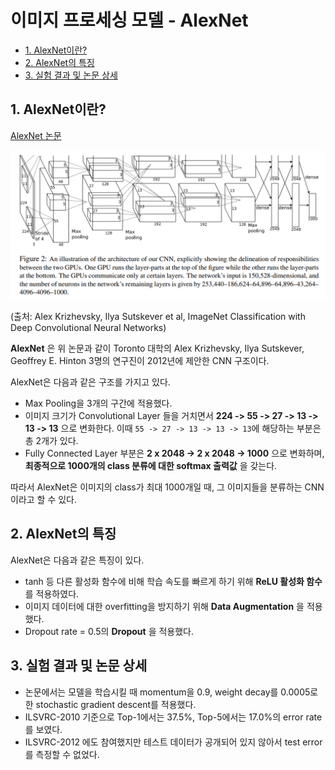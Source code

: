 # 이미지 프로세싱 모델 - AlexNet

* [1. AlexNet이란?](#1-alexnet이란)
* [2. AlexNet의 특징](#2-alexnet의-특징)
* [3. 실험 결과 및 논문 상세](#3-실험-결과-및-논문-상세)

## 1. AlexNet이란?

[AlexNet 논문](https://proceedings.neurips.cc/paper_files/paper/2012/file/c399862d3b9d6b76c8436e924a68c45b-Paper.pdf)

![AlexNet의 구조](./images/AlexNet_1.PNG)

(출처: Alex Krizhevsky, Ilya Sutskever et al, ImageNet Classification with Deep Convolutional Neural Networks)

**AlexNet** 은 위 논문과 같이 Toronto 대학의 Alex Krizhevsky, Ilya Sutskever, Geoffrey E. Hinton 3명의 연구진이 2012년에 제안한 CNN 구조이다.

AlexNet은 다음과 같은 구조를 가지고 있다.
* Max Pooling을 3개의 구간에 적용했다.
* 이미지 크기가 Convolutional Layer 들을 거치면서 **224 -> 55 -> 27 -> 13 -> 13 -> 13** 으로 변화한다. 이때 ```55 -> 27 -> 13 -> 13 -> 13```에 해당하는 부분은 총 2개가 있다.
* Fully Connected Layer 부분은 **2 x 2048 -> 2 x 2048 -> 1000** 으로 변화하며, **최종적으로 1000개의 class 분류에 대한 softmax 출력값** 을 갖는다.

따라서 AlexNet은 이미지의 class가 최대 1000개일 때, 그 이미지들을 분류하는 CNN이라고 할 수 있다.

## 2. AlexNet의 특징

AlexNet은 다음과 같은 특징이 있다.

* tanh 등 다른 활성화 함수에 비해 학습 속도를 빠르게 하기 위해 **ReLU 활성화 함수** 를 적용하였다.
* 이미지 데이터에 대한 overfitting을 방지하기 위해 **Data Augmentation** 을 적용했다.
* Dropout rate = 0.5의 **Dropout** 을 적용했다.

## 3. 실험 결과 및 논문 상세

* 논문에서는 모델을 학습시킬 때 momentum을 0.9, weight decay를 0.0005로 한 stochastic gradient descent를 적용했다.
* ILSVRC-2010 기준으로 Top-1에서는 37.5%, Top-5에서는 17.0%의 error rate를 보였다.
* ILSVRC-2012 에도 참여했지만 테스트 데이터가 공개되어 있지 않아서 test error를 측정할 수 없었다.